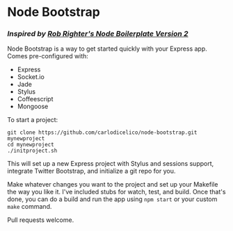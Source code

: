 # Node Bootstrap

### *Inspired by [Rob Righter's Node Boilerplate Version 2](https://github.com/robrighter/node-boilerplate)*

Node Bootstrap is a way to get started quickly with your Express app. Comes pre-configured with:
* Express
* Socket.io
* Jade
* Stylus
* Coffeescript
* Mongoose

To start a project:
    
    git clone https://github.com/carlodicelico/node-bootstrap.git mynewproject
    cd mynewproject
    ./initproject.sh
This will set up a new Express project with Stylus and sessions support, integrate Twitter Bootstrap, and initialize a git repo for you. 

Make whatever changes you want to the project and set up your Makefile the way you like it. I've included stubs for watch, test, and build. Once that's done, you can do a build and run the app using `npm start` or your custom `make` command.

Pull requests welcome.